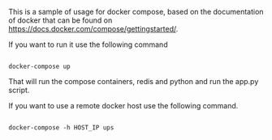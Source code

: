 This is a sample of usage for docker compose, based on the documentation of docker that can be found on https://docs.docker.com/compose/gettingstarted/.

If you want to run it use the following command

<code>
docker-compose up
</code>

That will run the compose containers, redis and python and run the app.py script.


If you want to use a remote docker host use the following command.

<code>
docker-compose -h HOST_IP ups
</code>